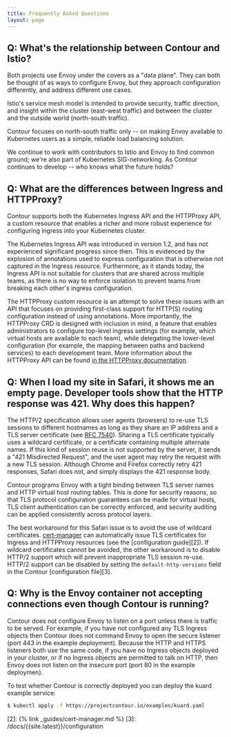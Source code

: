 ```yaml
---
title: Frequently Asked Questions
layout: page
---
```


## Q: What's the relationship between Contour and Istio? 

Both projects use Envoy under the covers as a "data plane".
They can both be thought of as ways to configure Envoy, but they approach configuration differently, and address different use cases.

Istio's service mesh model is intended to provide security, traffic direction, and insight within the cluster (east-west traffic) and between the cluster and the outside world (north-south traffic).

Contour focuses on north-south traffic only -- on making Envoy available to Kubernetes users as a simple, reliable load balancing solution.

We continue to work with contributors to Istio and Envoy to find common ground; we're also part of Kubernetes SIG-networking.
As Contour continues to develop -- who knows what the future holds?

## Q: What are the differences between Ingress and HTTPProxy?

Contour supports both the Kubernetes Ingress API and the HTTPProxy API, a custom resource that enables a richer and more robust experience for configuring ingress into your Kubernetes cluster.

The Kubernetes Ingress API was introduced in version 1.2, and has not experienced significant progress since then.
This is evidenced by the explosion of annotations used to express configuration that is otherwise not captured in the Ingress resource.
Furthermore, as it stands today, the Ingress API is not suitable for clusters that are shared across multiple teams, as there is no way to enforce isolation to prevent teams from breaking each other's ingress configuration.

The HTTPProxy custom resource is an attempt to solve these issues with an API that focuses on providing first-class support for HTTP(S) routing configuration instead of using annotations.
More importantly, the HTTPProxy CRD is designed with inclusion in mind, a feature that enables administrators to configure top-level ingress settings (for example, which virtual hosts are available to each team), while delegating the lower-level configuration (for example, the mapping between paths and backend services) to each development team.
More information about the HTTPProxy API can be found [in the HTTPProxy documentation][1].

## Q: When I load my site in Safari, it shows me an empty page. Developer tools show that the HTTP response was 421. Why does this happen?

The HTTP/2 specification allows user agents (browsers) to re-use TLS sessions to different hostnames as long as they share an IP address and a TLS server certificate (see [RFC 7540](https://tools.ietf.org/html/rfc7540#section-9.1.1)).
Sharing a TLS certificate typically uses a wildcard certificate, or a certificate containing multiple alternate names.
If this kind of session reuse is not supported by the server, it sends a "421 Misdirected Request", and the user agent may retry the request with a new TLS session.
Although Chrome and Firefox correctly retry 421 responses, Safari does not, and simply displays the 421 response body.

Contour programs Envoy with a tight binding between TLS server names and HTTP virtual host routing tables.
This is done for security reasons, so that TLS protocol configuration guarantees can be made for virtual hosts, TLS client authentication can be correctly enforced, and security auditing can be applied consistently across protocol layers.

The best workaround for this Safari issue is to avoid the use of wildcard certificates.
[cert-manager](https://cert-manager.io) can automatically issue TLS certificates for Ingress and HTTPProxy resources (see the [configuration guide][2]).
If wildcard certificates cannot be avoided, the other workaround is to disable HTTP/2 support which will prevent inappropriate TLS session re-use.
HTTP/2 support can be disabled by setting the `default-http-versions` field in the Contour [configuration file][3].

## Q: Why is the Envoy container not accepting connections even though Contour is running?

Contour does not configure Envoy to listen on a port unless there is traffic to be served.
For example, if you have not configured any TLS Ingress objects then Contour does not command Envoy to open the secure listener (port 443 in the example deployment).
Because the HTTP and HTTPS listeners both use the same code, if you have no Ingress objects deployed in your cluster, or if no Ingress objects are permitted to talk on HTTP, then Envoy does not listen on the insecure port (port 80 in the example deploymen).

To test whether Contour is correctly deployed you can deploy the kuard example service:

```sh
$ kubectl apply -f https://projectcontour.io/examples/kuard.yaml
```

[1]: /docs/{{site.latest}}/config/fundamentals
[2]: {% link _guides/cert-manager.md %}
[3]: /docs/{{site.latest}}/configuration
